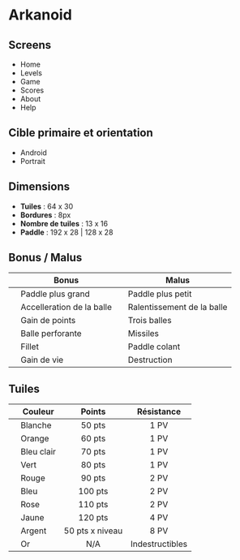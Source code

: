 # Arkanoid

## Screens

* Home
* Levels
* Game
* Scores
* About
* Help

## Cible primaire et orientation

* Android
* Portrait

## Dimensions

* **Tuiles** : 64 x 30
* **Bordures** : 8px
* **Nombre de tuiles** : 13 x 16
* **Paddle** : 192 x 28 | 128 x 28

## Bonus / Malus

|                    |          Bonus            |                    |           Malus            |
|:------------------:|---------------------------|:------------------:|----------------------------|
|                    | Paddle plus grand         |                    | Paddle plus petit          |
|                    | Accelleration de la balle |                    | Ralentissement de la balle |
|                    | Gain de points            |                    | Trois balles               |
|                    | Balle perforante          |                    | Missiles                   |
|                    | Fillet                    |                    | Paddle colant              |
|                    | Gain de vie               |                    | Destruction                |


## Tuiles

|                                               |  Couleur   |      Points      |    Résistance    |
|:---------------------------------------------:|------------|:----------------:|:----------------:|
|                                               | Blanche    |      50 pts      |       1 PV       |
|                                               | Orange     |      60 pts      |       1 PV       |
|                                               | Bleu clair |      70 pts      |       1 PV       |
|                                               | Vert       |      80 pts      |       1 PV       |
|                                               | Rouge      |      90 pts      |       2 PV       |
|                                               | Bleu       |     100 pts      |       2 PV       |
|                                               | Rose       |     110 pts      |       2 PV       |
|                                               | Jaune      |     120 pts      |       4 PV       |
|                                               | Argent     | 50 pts x niveau  |       8 PV       |
|                                               | Or         |        N/A       | Indestructibles  |